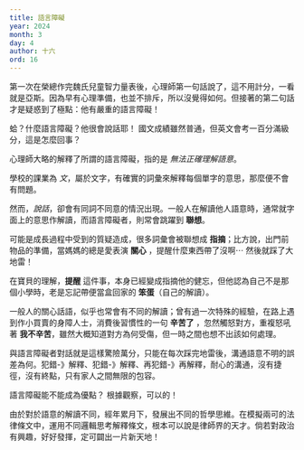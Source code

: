 ```yaml
---
title: 語言障礙
year: 2024
month: 3
day: 4
author: 十六
ord: 16
---
```


第一次在榮總作完魏氏兒童智力量表後，心理師第一句話說了，這不用計分，一看就是亞斯。因為早有心理準備，也並不排斥，所以沒覺得如何。但接著的第二句話才是疑惑到了極點：他有嚴重的語言障礙！

蛤？什麼語言障礙？他很會說話耶！
國文成績雖然普通，但英文會考一百分滿級分，這是怎麼回事？

心理師大略的解釋了所謂的語言障礙，指的是 _無法正確理解語意_。

學校的課業為 _文_，屬於文字，有確實的詞彙來解釋每個單字的意思，那麼便不會有問題。

然而，_說話_，卻會有同詞不同意的情況出現。一般人在解讀他人語意時，通常就字面上的意思作解讀，而語言障礙者，則常會跳躍到 **聯想**。

可能是成長過程中受到的質疑造成，很多詞彙會被聯想成 **指摘**；比方說，出門前物品的準備，當媽媽的總是愛表演 **關心** ，提醒什麼東西帶了沒啊⋯ 然後就踩了大地雷！

在寶貝的理解，**提醒** 這件事，本身已經變成指摘他的健忘，但他認為自己不是那個小學時，老是忘記帶便當盒回家的 **笨蛋**（自己的解讀）。

一般人的關心話語，似乎也常會有不同的解讀；曾有過一次特殊的經驗，在路上遇到作小買賣的身障人士，消費後習慣性的一句 **辛苦了** ，忽然觸怒對方，重複怒吼著 **我不辛苦**，雖然大概知道對方為何受傷，但一時之間也想不出該如何處理。

與語言障礙者對話就是這樣驚險萬分，只能在每次踩完地雷後，溝通語意不明的誤差為何。犯錯-》解釋、犯錯-》解釋、再犯錯-》再解釋，耐心的溝通，沒有捷徑，沒有終點，只有家人之間無限的包容。

語言障礙能不能成為優點？
根據觀察，可以的！

由於對於語意的解讀不同，經年累月下，發展出不同的哲學思維。在模擬兩可的法律條文中，運用不同邏輯思考解釋條文，根本可以說是律師界的天才。倘若對政治有興趣，好好發揮，定可闢出一片新天地！